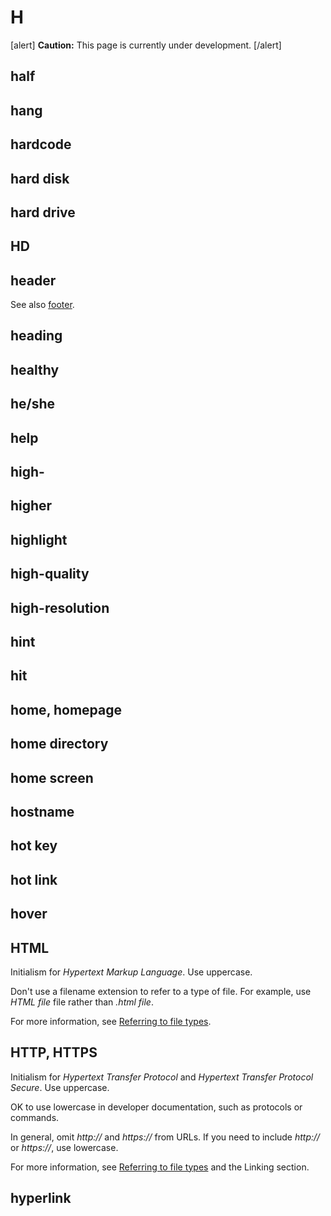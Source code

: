 # H

[alert] **Caution:** This page is currently under development. [/alert]

## half
## hang
## hardcode
## hard disk
## hard drive
## HD
## header

See also [footer](f.md).

## heading
## healthy
## he/she
## help
## high-
## higher
## highlight
## high-quality
## high-resolution
## hint
## hit
## home, homepage
## home directory
## home screen
## hostname
## hot key
## hot link
## hover
## HTML

Initialism for *Hypertext Markup Language*. Use uppercase.

Don't use a filename extension to refer to a type of file. For example, use *HTML file* file rather than *.html file*.

For more information, see [Referring to file types](https://make.wordpress.org/docs/style-guide/formatting/filenames/#referring-to-file-types).

## HTTP, HTTPS

Initialism for *Hypertext Transfer Protocol* and *Hypertext Transfer Protocol Secure*. Use uppercase.

OK to use lowercase in developer documentation, such as protocols or commands.

In general, omit *http://* and *https://* from URLs. If you need to include *http://* or *https://*, use lowercase.

For more information, see [Referring to file types](https://make.wordpress.org/docs/style-guide/formatting/filenames/#referring-to-file-types) and the Linking section.

## hyperlink

